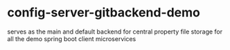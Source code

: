 # config-server-gitbackend-demo
serves as the main and default backend for central property file storage for all the demo spring boot client microservices
